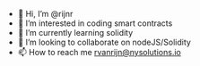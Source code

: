 - 👋 Hi, I’m @rijnr
- 👀 I’m interested in coding smart contracts
- 🌱 I’m currently learning solidity
- 💞️ I’m looking to collaborate on nodeJS/Solidity
- 📫 How to reach me rvanrijn@nysolutions.io

<!---
rijnr/rijnr is a ✨ special ✨ repository because its `README.md` (this file) appears on your GitHub profile.
You can click the Preview link to take a look at your changes.
--->
